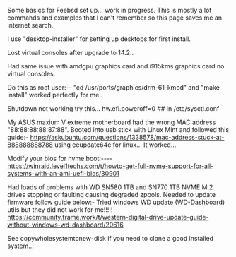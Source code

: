 Some basics for Feebsd set up... work in progress.
This is mostly a lot commands and examples that I can't remember so this page saves me an internet search.

I use "desktop-installer" for setting up desktops for first install. 

Lost virtual consoles after upgrade to 14.2..

Had same issue with amdgpu graphics card and i915kms graphics card no virtual consoles.

Do this as root user:--  "cd /usr/ports/graphics/drm-61-kmod" and "make install" worked perfectly for me..

Shutdown not working try this...
hw.efi.poweroff=0 ## in /etc/sysctl.conf

My ASUS maxium V extreme motherboard had the wrong MAC address "88:88:88:88:87:88". Booted into usb stick with Linux Mint and followed this guide:-
https://askubuntu.com/questions/1338578/mac-address-stuck-at-888888888788   using eeupdate64e for linux... It worked...

Modify your bios for nvme boot:----  https://winraid.level1techs.com/t/howto-get-full-nvme-support-for-all-systems-with-an-ami-uefi-bios/30901

Had loads of problems with WD SN580 1TB and SN770 1TB NVME M.2 drives stopping or faulting causing degraded zpools. Needed to update firmware follow guide below:-
Tried windows WD update (WD-Dashboard) utils but they did not work for me!!!!!
https://community.frame.work/t/western-digital-drive-update-guide-without-windows-wd-dashboard/20616

See copywholesystemtonew-disk if you need to clone a good installed system...
